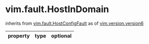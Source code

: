 vim.fault.HostInDomain
======================
inherits from [vim.fault.HostConfigFault](docs/vim.fault.HostConfigFault.md)
as of [vim.version.version6](docs/vim.version.md)

| property | type | optional |
|:---------|:-----|:---------|
